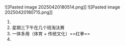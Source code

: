![[Pasted image 20250420180514.png]]
![[Pasted image 20250420180715.png]]

1. 
2. 星期三下午在几个班淘汰赛
3. 一体多用（体育 + 传统文化）==红拳==
4. 